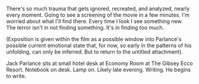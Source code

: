 There's so much trauma that gets ignored, recreated, and analyzed, nearly every moment. Going to see a screening of the movie in a few minutes. I'm worried about what I'll find there. Every time I look I see something new. The terror isn't in not finding something. It's in finding too much.

(Exposition is given within the film as a possible window into Parlance's possible current emotional state that, for now, so early in the patterns of his unfolding, can only be inferred. But to return to the untitled attachment).

Jack Parlance sits at small hotel desk at Economy Room at The Gibsey Ecco Resort. Notebook on desk. Lamp on. Likely late evening. Writing. He begins to write.